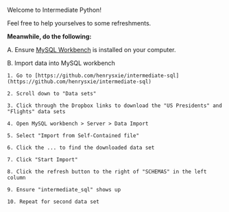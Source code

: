 Welcome to Intermediate Python!

Feel free to help yourselves to some refreshments.

**Meanwhile, do the following:**

A. Ensure [MySQL Workbench](https://dev.mysql.com/downloads/workbench/) is installed on your computer.

B. Import data into MySQL workbench

    1. Go to [https://github.com/henrysxie/intermediate-sql](https://github.com/henrysxie/intermediate-sql)

    2. Scroll down to "Data sets"

    3. Click through the Dropbox links to download the "US Presidents" and "Flights" data sets

    4. Open MySQL workbench > Server > Data Import

    5. Select "Import from Self-Contained file"

    6. Click the ... to find the downloaded data set

    7. Click "Start Import"

    8. Click the refresh button to the right of "SCHEMAS" in the left column

    9. Ensure "intermediate_sql" shows up

    10. Repeat for second data set
